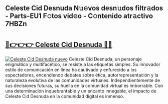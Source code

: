 ## Celeste Cid Desnuda N𝚞𝚎vos desn𝚞dos filtr𝚊dos - Parts-EU1 F𝚘tos vid𝚎o - C𝚘ntenido atr𝚊ctivo 7HBZn

# <h2><a href="http://mb6qipm.tromn.icu/?c=Celeste+Cid+Desnuda">🔗👉👉👉 Celeste Cid Desnuda 🔗🔗</a></h2>

[![Celeste Cid Desnuda nuevo](https://i.imgur.com/pEAQMta.gif)](http://mb6qipm.tromn.icu/?c=Celeste+Cid+Desnuda)
Celeste Cid Desnuda, un personaje enigmático y multifacético, se resiste a las etiquetas simples. Su innovador estilo de comunicación en línea ha cautivado y enfurecido a los espectadores, encendiendo debates sobre ética, autorrepresentación y la naturaleza evolutiva de las comunidades virtuales. Independientemente de sus decisiones futuras, su huella en la comunidad virtual es imborrable. Con una determinación inquebrantable y un encanto innegable, el impacto de Celeste Cid Desnuda en la comunidad digital es inmenso.
